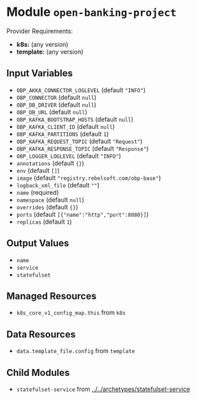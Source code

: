 
# Module `open-banking-project`

Provider Requirements:
* **k8s:** (any version)
* **template:** (any version)

## Input Variables
* `OBP_AKKA_CONNECTOR_LOGLEVEL` (default `"INFO"`)
* `OBP_CONNECTOR` (default `null`)
* `OBP_DB_DRIVER` (default `null`)
* `OBP_DB_URL` (default `null`)
* `OBP_KAFKA_BOOTSTRAP_HOSTS` (default `null`)
* `OBP_KAFKA_CLIENT_ID` (default `null`)
* `OBP_KAFKA_PARTITIONS` (default `1`)
* `OBP_KAFKA_REQUEST_TOPIC` (default `"Request"`)
* `OBP_KAFKA_RESPONSE_TOPIC` (default `"Response"`)
* `OBP_LOGGER_LOGLEVEL` (default `"INFO"`)
* `annotations` (default `{}`)
* `env` (default `[]`)
* `image` (default `"registry.rebelsoft.com/obp-base"`)
* `logback_xml_file` (default `""`)
* `name` (required)
* `namespace` (default `null`)
* `overrides` (default `{}`)
* `ports` (default `[{"name":"http","port":8080}]`)
* `replicas` (default `1`)

## Output Values
* `name`
* `service`
* `statefulset`

## Managed Resources
* `k8s_core_v1_config_map.this` from `k8s`

## Data Resources
* `data.template_file.config` from `template`

## Child Modules
* `statefulset-service` from [../../archetypes/statefulset-service](../../archetypes/statefulset-service)

